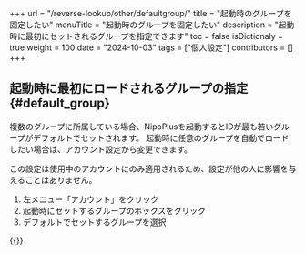+++
url = "/reverse-lookup/other/defaultgroup/"
title = "起動時のグループを固定したい"
menuTitle = "起動時のグループを固定したい"
description = "起動時に最初にセットされるグループを指定できます"
toc = false
isDictionaly = true
weight = 100
date = "2024-10-03"
tags = ["個人設定"]
contributors = []
+++

## 起動時に最初にロードされるグループの指定{#default_group}

複数のグループに所属している場合、NipoPlusを起動するとIDが最も若いグループがデフォルトでセットされます。
起動時に任意のグループを自動でロードしたい場合は、アカウント設定から変更できます。

この設定は使用中のアカウントにのみ適用されるため、設定が他の人に影響を与えることはありません。

1. 左メニュー「アカウント」をクリック
2. 起動時にセットするグループのボックスをクリック
3. デフォルトでセットするグループを選択

{{<iTablet filename="img/defaultGroup" msg="起動時にセットしたいグループを選んでね" alice="ok">}}
